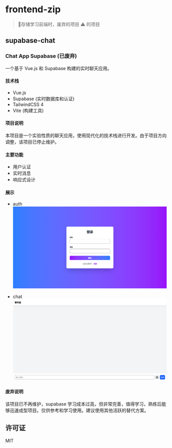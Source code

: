 # frontend-zip

> 👿存储学习前端时，废弃的项目 ⚠️ 的项目

## supabase-chat

### Chat App Supabase (已废弃)

一个基于 Vue.js 和 Supabase 构建的实时聊天应用。

#### 技术栈

- Vue.js
- Supabase (实时数据库和认证)
- TailwindCSS 4
- Vite (构建工具)

#### 项目说明

本项目是一个实验性质的聊天应用，使用现代化的技术栈进行开发。由于项目方向调整，该项目已停止维护。

#### 主要功能

- 用户认证
- 实时消息
- 响应式设计

#### 展示

+ auth
![Auth](./docs/supabase/auth.png)

+ chat
![Chat](./docs/supabase/chat.png)


#### 废弃说明

该项目已不再维护，supabase 学习成本过高，但非常完善，值得学习，熟练后能够迅速成型项目。仅供参考和学习使用。建议使用其他活跃的替代方案。

## 许可证

MIT
